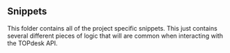 ## Snippets

This folder contains all of the project specific snippets. This just contains several different pieces of logic that will are common when interacting with the TOPdesk API.
